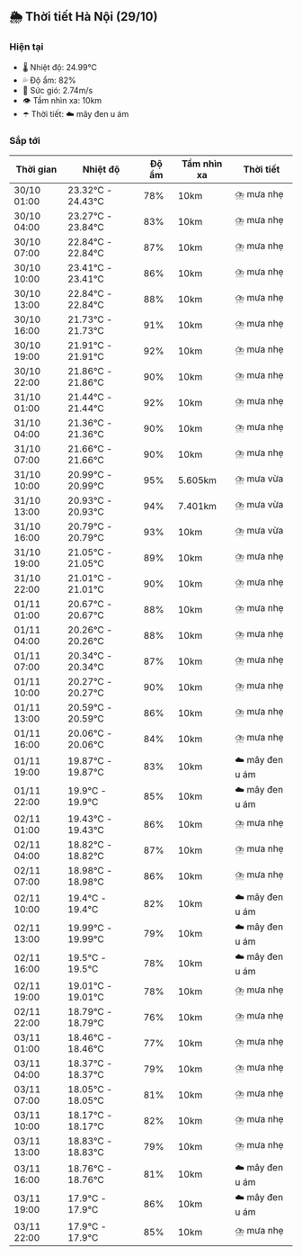 ## 🌦️ Thời tiết Hà Nội (29/10)

### Hiện tại

- 🌡️ Nhiệt độ: 24.99℃
- 💦 Độ ẩm: 82%
- 💨 Sức gió: 2.74m/s
- 👁️ Tầm nhìn xa: 10km
- ☂️ Thời tiết: ☁️ mây đen u ám

### Sắp tới

| Thời gian | Nhiệt độ | Độ ẩm | Tầm nhìn xa | Thời tiết |
| --- | --- | --- | --- | --- |
| 30/10 01:00 | 23.32℃ - 24.43℃ | 78% | 10km | ⛈️ mưa nhẹ |
| 30/10 04:00 | 23.27℃ - 23.84℃ | 83% | 10km | ⛈️ mưa nhẹ |
| 30/10 07:00 | 22.84℃ - 22.84℃ | 87% | 10km | ⛈️ mưa nhẹ |
| 30/10 10:00 | 23.41℃ - 23.41℃ | 86% | 10km | ⛈️ mưa nhẹ |
| 30/10 13:00 | 22.84℃ - 22.84℃ | 88% | 10km | ⛈️ mưa nhẹ |
| 30/10 16:00 | 21.73℃ - 21.73℃ | 91% | 10km | ⛈️ mưa nhẹ |
| 30/10 19:00 | 21.91℃ - 21.91℃ | 92% | 10km | ⛈️ mưa nhẹ |
| 30/10 22:00 | 21.86℃ - 21.86℃ | 90% | 10km | ⛈️ mưa nhẹ |
| 31/10 01:00 | 21.44℃ - 21.44℃ | 92% | 10km | ⛈️ mưa nhẹ |
| 31/10 04:00 | 21.36℃ - 21.36℃ | 90% | 10km | ⛈️ mưa nhẹ |
| 31/10 07:00 | 21.66℃ - 21.66℃ | 90% | 10km | ⛈️ mưa nhẹ |
| 31/10 10:00 | 20.99℃ - 20.99℃ | 95% | 5.605km | ⛈️ mưa vừa |
| 31/10 13:00 | 20.93℃ - 20.93℃ | 94% | 7.401km | ⛈️ mưa vừa |
| 31/10 16:00 | 20.79℃ - 20.79℃ | 93% | 10km | ⛈️ mưa vừa |
| 31/10 19:00 | 21.05℃ - 21.05℃ | 89% | 10km | ⛈️ mưa nhẹ |
| 31/10 22:00 | 21.01℃ - 21.01℃ | 90% | 10km | ⛈️ mưa nhẹ |
| 01/11 01:00 | 20.67℃ - 20.67℃ | 88% | 10km | ⛈️ mưa nhẹ |
| 01/11 04:00 | 20.26℃ - 20.26℃ | 88% | 10km | ⛈️ mưa nhẹ |
| 01/11 07:00 | 20.34℃ - 20.34℃ | 87% | 10km | ⛈️ mưa nhẹ |
| 01/11 10:00 | 20.27℃ - 20.27℃ | 90% | 10km | ⛈️ mưa nhẹ |
| 01/11 13:00 | 20.59℃ - 20.59℃ | 86% | 10km | ⛈️ mưa nhẹ |
| 01/11 16:00 | 20.06℃ - 20.06℃ | 84% | 10km | ⛈️ mưa nhẹ |
| 01/11 19:00 | 19.87℃ - 19.87℃ | 83% | 10km | ☁️ mây đen u ám |
| 01/11 22:00 | 19.9℃ - 19.9℃ | 85% | 10km | ☁️ mây đen u ám |
| 02/11 01:00 | 19.43℃ - 19.43℃ | 86% | 10km | ⛈️ mưa nhẹ |
| 02/11 04:00 | 18.82℃ - 18.82℃ | 87% | 10km | ⛈️ mưa nhẹ |
| 02/11 07:00 | 18.98℃ - 18.98℃ | 86% | 10km | ⛈️ mưa nhẹ |
| 02/11 10:00 | 19.4℃ - 19.4℃ | 82% | 10km | ☁️ mây đen u ám |
| 02/11 13:00 | 19.99℃ - 19.99℃ | 79% | 10km | ☁️ mây đen u ám |
| 02/11 16:00 | 19.5℃ - 19.5℃ | 78% | 10km | ☁️ mây đen u ám |
| 02/11 19:00 | 19.01℃ - 19.01℃ | 78% | 10km | ⛈️ mưa nhẹ |
| 02/11 22:00 | 18.79℃ - 18.79℃ | 76% | 10km | ⛈️ mưa nhẹ |
| 03/11 01:00 | 18.46℃ - 18.46℃ | 77% | 10km | ⛈️ mưa nhẹ |
| 03/11 04:00 | 18.37℃ - 18.37℃ | 79% | 10km | ⛈️ mưa nhẹ |
| 03/11 07:00 | 18.05℃ - 18.05℃ | 81% | 10km | ⛈️ mưa nhẹ |
| 03/11 10:00 | 18.17℃ - 18.17℃ | 82% | 10km | ⛈️ mưa nhẹ |
| 03/11 13:00 | 18.83℃ - 18.83℃ | 79% | 10km | ⛈️ mưa nhẹ |
| 03/11 16:00 | 18.76℃ - 18.76℃ | 81% | 10km | ☁️ mây đen u ám |
| 03/11 19:00 | 17.9℃ - 17.9℃ | 86% | 10km | ☁️ mây đen u ám |
| 03/11 22:00 | 17.9℃ - 17.9℃ | 85% | 10km | ⛈️ mưa nhẹ |
